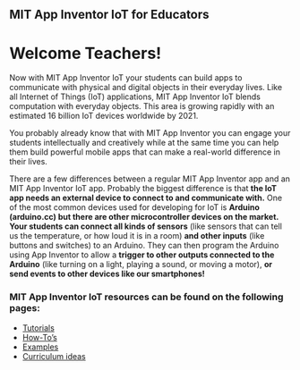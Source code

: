 ## MIT App Inventor IoT for Educators

# Welcome Teachers!

Now with MIT App Inventor IoT your students can build apps to communicate with physical and digital objects in their everyday lives. Like all Internet of Things (IoT) applications, MIT App Inventor IoT blends computation with everyday objects. This area is growing rapidly with an estimated 16 billion IoT devices worldwide by 2021.

You probably already know that with MIT App Inventor you can engage your students intellectually and creatively while at the same time you can help them build powerful mobile apps that can make a real-world difference in their lives.

There are a few differences between a regular MIT App Inventor app and an MIT App Inventor IoT app. Probably the biggest difference is that **the IoT app needs an external device to connect to and communicate with.** One of the most common devices used for developing for IoT is **Arduino (arduino.cc) but there are other microcontroller devices on the market. Your students can connect all kinds of sensors** (like sensors that can tell us the temperature, or how loud it is in a room) **and other inputs** (like buttons and switches) to an Arduino. They can then program the Arduino using App Inventor to allow a **trigger to other outputs connected to the Arduino** (like turning on a light, playing a sound, or moving a motor), **or send events to other devices like our smartphones!**

### MIT App Inventor IoT resources can be found on the following pages:

-   [Tutorials](#/teachers/tutorials)
-   [How-To’s](#/teachers/howtos)
-   [Examples](#/teachers/exemplars)
-   [Curriculum ideas](#/teachers/curriculum)
